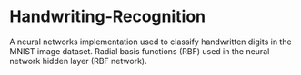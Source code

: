 # Handwriting-Recognition
A neural networks implementation used to classify handwritten digits in the MNIST image dataset. Radial basis functions (RBF) used in the neural network hidden layer (RBF network).
